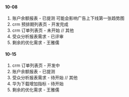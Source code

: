 #### 10-08
1. 账户余额报表 - 已提测
可能会影响广告上下线第一张趋势图
2. crm 预排期列表页 - 开发完成
3. crm 订单列表页 - 未开始
// 其他
1. 受众分析报表需求 - 已评审
2. 剩余的优化需求 - 王雅儒

#### 10-15
1. crm 订单列表页 - 开发中
2. 账户余额报表 - 已提测
3. 受众分析报表需求 - 待开始
// 其他
1. 华为下载增加指标 - 待开始
2. 剩余的优化需求 - 王雅儒